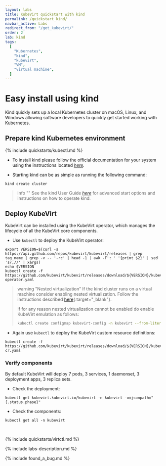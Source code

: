 ```yaml
---
layout: labs
title: KubeVirt quickstart with kind
permalink: /quickstart_kind/
navbar_active: Labs
redirect_from: "/get_kubevirt/"
order: 2
lab: kind
tags:
  [
    "Kubernetes",
    "kind",
    "kubevirt",
    "VM",
    "virtual machine",
  ]
---
```


# Easy install using kind

Kind quickly sets up a local Kubernetes cluster on macOS, Linux, and Windows allowing software developers to quickly get started working with Kubernetes.

## Prepare kind Kubernetes environment

{% include quickstarts/kubectl.md %}

* To install kind please follow the official documentation for your system using the instructions located [_here_](https://kind.sigs.k8s.io/docs/user/quick-start/#installation).

* Starting kind can be as simple as running the following command:
```
kind create cluster
```

> info ""
> See the kind User Guide [_here_](https://kind.sigs.k8s.io/) for advanced start options and instructions on how to operate kind.

## Deploy KubeVirt

KubeVirt can be installed using the KubeVirt operator, which manages the lifecycle of all the KubeVirt core components.

* Use `kubectl` to deploy the KubeVirt operator:
```
export VERSION=$(curl -s https://api.github.com/repos/kubevirt/kubevirt/releases | grep tag_name | grep -v -- '-rc' | head -1 | awk -F': ' '{print $2}' | sed 's/,//' | xargs)
echo $VERSION
kubectl create -f https://github.com/kubevirt/kubevirt/releases/download/${VERSION}/kubevirt-operator.yaml
```

  > warning "Nested virtualization"
  > If the kind cluster runs on a virtual machine consider enabling nested virtualization.  Follow the instructions described [here](https://docs.fedoraproject.org/en-US/quick-docs/using-nested-virtualization-in-kvm/index.html){:target="\_blank"}.
  >
  > If for any reason nested virtualization cannot be enabled do enable KubeVirt emulation as follows:
  >```bash
  > kubectl create configmap kubevirt-config -n kubevirt --from-literal debug.useEmulation=true
  > ```

* Again use `kubectl` to deploy the KubeVirt custom resource definitions:
```
kubectl create -f https://github.com/kubevirt/kubevirt/releases/download/${VERSION}/kubevirt-cr.yaml
```

### Verify components

By default KubeVirt will deploy 7 pods, 3 services, 1 daemonset, 3 deployment apps, 3 replica sets.

* Check the deployment:
```
kubectl get kubevirt.kubevirt.io/kubevirt -n kubevirt -o=jsonpath="{.status.phase}"
````

* Check the components:
```
kubectl get all -n kubevirt
```
<br>

{% include quickstarts/virtctl.md %}

{% include labs-description.md %}

{% include found_a_bug.md %}
